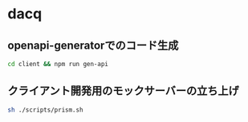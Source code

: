 # dacq

## openapi-generatorでのコード生成

```sh
cd client && npm run gen-api
```

## クライアント開発用のモックサーバーの立ち上げ

```sh
sh ./scripts/prism.sh
```

